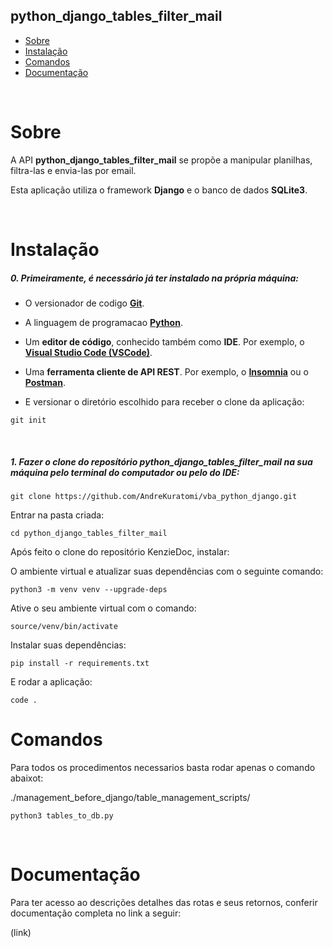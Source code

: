 ## python_django_tables_filter_mail

- [Sobre](#sobre)
- [Instalação](#instalação)
- [Comandos](#Comandos)
- [Documentação](#documentação)

<br>

# Sobre

<p>A API <b>python_django_tables_filter_mail</b> se propõe a manipular planilhas, filtra-las e envia-las por email.

Esta aplicação utiliza o framework <b>Django</b> e o banco de dados <b>SQLite3</b>.</p>
<br>

# Instalação

<h5>0. Primeiramente, é necessário já ter instalado na própria máquina:</h5>

- O versionador de codigo <b>[Git](https://git-scm.com/downloads)</b>.

- A linguagem de programacao <b>[Python](https://www.python.org/downloads/)</b>.

- Um <b>editor de código</b>, conhecido também como <b>IDE</b>. Por exemplo, o <b>[Visual Studio Code (VSCode)](https://code.visualstudio.com/)</b>.

- Uma <b>ferramenta cliente de API REST</b>. Por exemplo, o <b>[Insomnia](https://insomnia.rest/download)</b> ou o <b>[Postman](https://www.postman.com/product/rest-client/)</b>.

- <p> E versionar o diretório escolhido para receber o clone da aplicação:</p>

```
git init
```

<br>
<h5>1. Fazer o clone do reposítório <span>python_django_tables_filter_mail</span> na sua máquina pelo terminal do computador ou pelo do IDE:</h5>

```
git clone https://github.com/AndreKuratomi/vba_python_django.git
```

<p>Entrar na pasta criada:</p>

```
cd python_django_tables_filter_mail
```

Após feito o clone do repositório KenzieDoc, instalar:

O ambiente virtual e atualizar suas dependências com o seguinte comando:

```
python3 -m venv venv --upgrade-deps
```

Ative o seu ambiente virtual com o comando:

```
source/venv/bin/activate
```

Instalar suas dependências:

```
pip install -r requirements.txt
```

E rodar a aplicação:

```
code .
```

# Comandos

Para todos os procedimentos necessarios basta rodar apenas o comando abaixot:

./management_before_django/table_management_scripts/

```
python3 tables_to_db.py
```

<br>

# Documentação

Para ter acesso ao descrições detalhes das rotas e seus retornos, conferir documentação completa no link a seguir:

(link)